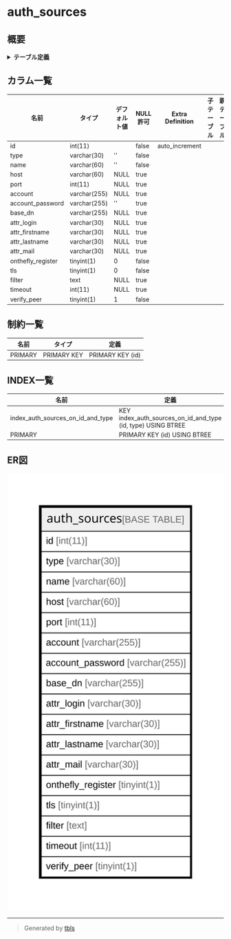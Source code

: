 # auth_sources

## 概要

<details>
<summary><strong>テーブル定義</strong></summary>

```sql
CREATE TABLE `auth_sources` (
  `id` int(11) NOT NULL AUTO_INCREMENT,
  `type` varchar(30) NOT NULL DEFAULT '',
  `name` varchar(60) NOT NULL DEFAULT '',
  `host` varchar(60) DEFAULT NULL,
  `port` int(11) DEFAULT NULL,
  `account` varchar(255) DEFAULT NULL,
  `account_password` varchar(255) DEFAULT '',
  `base_dn` varchar(255) DEFAULT NULL,
  `attr_login` varchar(30) DEFAULT NULL,
  `attr_firstname` varchar(30) DEFAULT NULL,
  `attr_lastname` varchar(30) DEFAULT NULL,
  `attr_mail` varchar(30) DEFAULT NULL,
  `onthefly_register` tinyint(1) NOT NULL DEFAULT 0,
  `tls` tinyint(1) NOT NULL DEFAULT 0,
  `filter` text DEFAULT NULL,
  `timeout` int(11) DEFAULT NULL,
  `verify_peer` tinyint(1) NOT NULL DEFAULT 1,
  PRIMARY KEY (`id`),
  KEY `index_auth_sources_on_id_and_type` (`id`,`type`)
) ENGINE=InnoDB DEFAULT CHARSET=utf8mb4
```

</details>

## カラム一覧

| 名前                | タイプ          | デフォルト値       | NULL許可   | Extra Definition | 子テーブル      | 親テーブル      | コメント     |
| ----------------- | ------------ | ------------ | -------- | ---------------- | ---------- | ---------- | -------- |
| id                | int(11)      |              | false    | auto_increment   |            |            |          |
| type              | varchar(30)  | ''           | false    |                  |            |            |          |
| name              | varchar(60)  | ''           | false    |                  |            |            |          |
| host              | varchar(60)  | NULL         | true     |                  |            |            |          |
| port              | int(11)      | NULL         | true     |                  |            |            |          |
| account           | varchar(255) | NULL         | true     |                  |            |            |          |
| account_password  | varchar(255) | ''           | true     |                  |            |            |          |
| base_dn           | varchar(255) | NULL         | true     |                  |            |            |          |
| attr_login        | varchar(30)  | NULL         | true     |                  |            |            |          |
| attr_firstname    | varchar(30)  | NULL         | true     |                  |            |            |          |
| attr_lastname     | varchar(30)  | NULL         | true     |                  |            |            |          |
| attr_mail         | varchar(30)  | NULL         | true     |                  |            |            |          |
| onthefly_register | tinyint(1)   | 0            | false    |                  |            |            |          |
| tls               | tinyint(1)   | 0            | false    |                  |            |            |          |
| filter            | text         | NULL         | true     |                  |            |            |          |
| timeout           | int(11)      | NULL         | true     |                  |            |            |          |
| verify_peer       | tinyint(1)   | 1            | false    |                  |            |            |          |

## 制約一覧

| 名前      | タイプ         | 定義               |
| ------- | ----------- | ---------------- |
| PRIMARY | PRIMARY KEY | PRIMARY KEY (id) |

## INDEX一覧

| 名前                                | 定義                                                           |
| --------------------------------- | ------------------------------------------------------------ |
| index_auth_sources_on_id_and_type | KEY index_auth_sources_on_id_and_type (id, type) USING BTREE |
| PRIMARY                           | PRIMARY KEY (id) USING BTREE                                 |

## ER図

![er](auth_sources.svg)

---

> Generated by [tbls](https://github.com/k1LoW/tbls)
